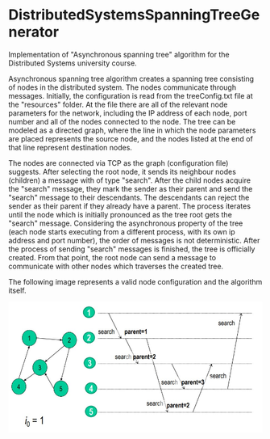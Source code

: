 # DistributedSystemsSpanningTreeGenerator
Implementation of "Asynchronous spanning tree" algorithm for the Distributed Systems university course.


Asynchronous spanning tree algorithm creates a spanning tree consisting of nodes in the distributed system.
The nodes communicate through messages. Initially, the configuration is read from the treeConfig.txt file at the 
"resources" folder. At the file there are all of the relevant node parameters for the network, including the IP address 
of each node, port number and all of the nodes connected to the node. The tree can be modeled as a directed graph,
where the line in which the node parameters are placed represents the source node, and the nodes listed at the end of 
that line represent destination nodes.

The nodes are connected via TCP as the graph (configuration file) suggests. 
After selecting the root node, it sends its neighbour nodes (children) a message with of type "search".
After the child nodes acquire the "search" message, they mark the sender as their parent and send the "search" message to their 
descendants. 
The descendants can reject the sender as their parent if they already have a parent.
The process iterates until the node which is initially pronounced as the tree root gets the "search" message.
Considering the asynchronous property of the tree (each node starts executing from a different process, with its own ip address
and port number), the order of messages is not deterministic. 
After the process of sending "search" messages is finished, the tree is officially created.
From that point, the root node can send a message to communicate with other nodes which traverses the created tree.

The following image represents a valid node configuration and the algorithm itself. 

![alt text](https://github.com/vm0912/DistributedSystemsSpanningTreeGenerator/blob/master/graph.jpg?raw=true)
